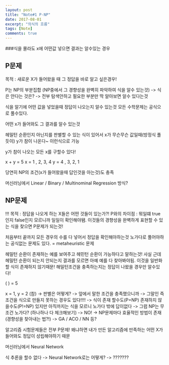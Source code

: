 ```yaml
---
layout: post
title: "Note#1 P-NP"
date: 2017-08-01
excerpt: "의식의 흐름"
tags: [Note]
comments: true
---
```


###식을 몰라도 x에 어떤값 넣으면 결과는 알수있는 경우

## P문제
목적 : 새로운 X가 들어왔을 때 그 정답을 바로 알고 싶은경우!

P는 NP의 부분집합 (NP중에서 그 경향성을 완벽히 파악하여 식을 알수 있는것)
-> 식은 안다는 것은? -> 전부 탐색안하고 필요한 부분만 딱 알아보면 알수 있다는것

식을 알기에 어떤 값을 넣었을때 정답이 나오는지 알수 있는것
모든 수학문제는 공식으로 풀수있다.

어떤 x가 들어와도 그 결과를 알수 있는것

헤밀턴 순환인지 아닌지를 판별할 수 있는 식이 있어서
x가 무슨무슨 값일때(방정식 풀듯이) y가 참이 나온다~ 이런식으로 가능

y가 참이 나오는 모든 x를 구할수 있다!

x + y = 5
x = 1 , 2, 3, 4
y = 4 , 3, 2, 1

당연히 NP의 조건(x가 들어왔을때 답인것을 아는것)도 충족

머신러닝에서 Linear / Binary / Multinominal Regression 방식?


## NP문제
!!! 목적 : 정답을 나오게 하는 X들은 어떤 것들이 있는가?!
P와의 차이점 : 뭐일떄 true인지 false인지 모르니까 일일이 확인해야됌.
이것들의 경향성을 완벽하게 표현할 수 있는 식을 찾으면 P문제가 되는것!

처음부터 끝까지 모든 경우의 수를 다 넣어서 정답을 확인해야하는것
노가다로 풀어야하는 공식없는 문제도 있다.
= metaheuristic 문제

헤밀턴 순환이 존재하는 예를 보여주고 헤민턴 순환이 가능하다고 말하는것!
사실 근데 헤밀턴 순환이 되는지 안되는지 결과를 모르면 아예 예를 다 찾아봐야됨.
이것을 일반화 할 식이 존재하지 않기때문!
해밀턴조건을 충족하는지는 정답이 나왔을 경우만 알수있다!

(    ) = 5

x = 1, y = 2 (참) -> 판별은 어떻게? -> 앞에서 말한 조건을 충족했으니까 -> 그말인 즉 조건을 식으로 만들지 못하는 경우도 있다!!!!
-> 식이 존재 할수도(P=NP) 존재하지 않을수도(P!=NP) 있지만 아직까지는 식을 모르니 노가다 밖에 답이없다
-> 그럼 NP는 무조건 노가다? (하나하나 다 체크해보기) -> NO!
-> NP문제마다 효율적인 방법이 존재 (경향성을 찾아내는 법?!)
-> GA / ACO / NN 등?


알고리즘 시험문제들은 전부 P문제!
왜냐하면 내가 만든 알고리즘에 만족하는 어떤 X가 들어와도 정답이 성립해야하기 때문

머신러닝에서 Neural Network

식 추론을 할수 없다 -> Neural Network로는 어떻게? -> ???????
